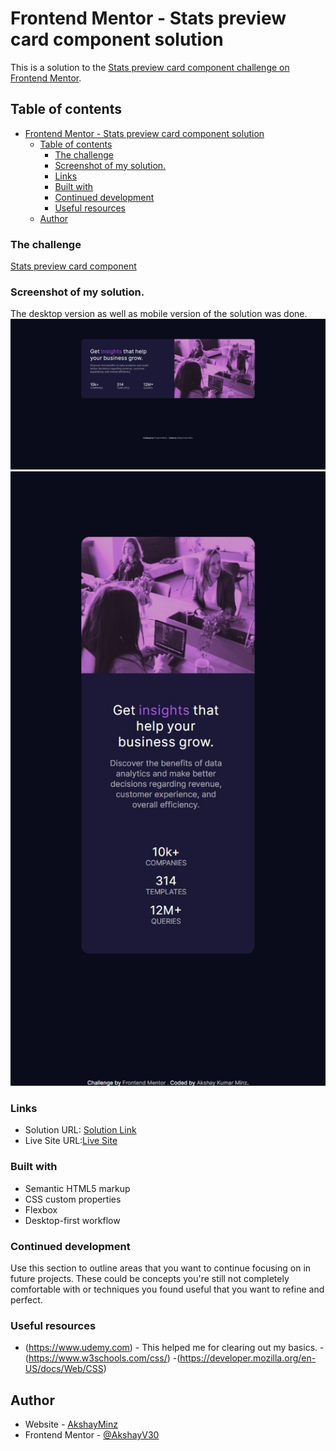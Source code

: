 # Frontend Mentor - Stats preview card component solution

This is a solution to the [Stats preview card component challenge on Frontend Mentor](https://www.frontendmentor.io/challenges/stats-preview-card-component-8JqbgoU62).

## Table of contents

- [Frontend Mentor - Stats preview card component solution](#frontend-mentor---stats-preview-card-component-solution)
  - [Table of contents](#table-of-contents)
    - [The challenge](#the-challenge)
    - [Screenshot of my solution.](#screenshot-of-my-solution)
    - [Links](#links)
    - [Built with](#built-with)
    - [Continued development](#continued-development)
    - [Useful resources](#useful-resources)
  - [Author](#author)

### The challenge

[Stats preview card component](https://www.frontendmentor.io/challenges/stats-preview-card-component-8JqbgoU62)

### Screenshot of my solution.

The desktop version as well as mobile version of the solution was done.
![Desktop View](./screenshots/Desktop-capture_23-6-2021_153023.jpeg)
![Mobile View](./screenshots/Mobile-capture_23-6-2021_15300.jpeg)

### Links

- Solution URL: [Solution Link](https://github.com/AkshayV30/FrontEndMentorChallenges/tree/master/stats-preview-card-component-main)
- Live Site URL:[Live Site](https://akshayv30.github.io/Front-End-Mentor-Challenges/stats-preview-card-component-main/index.html)

### Built with

- Semantic HTML5 markup
- CSS custom properties
- Flexbox
- Desktop-first workflow

### Continued development

Use this section to outline areas that you want to continue focusing on in future projects.
These could be concepts you're still not completely comfortable with or techniques you found useful that you want to refine and perfect.

### Useful resources

- (https://www.udemy.com) - This helped me for clearing out my basics.
  -(https://www.w3schools.com/css/)
  -(https://developer.mozilla.org/en-US/docs/Web/CSS)

## Author

- Website - [AkshayMinz](https://github.com/AkshayV30)
- Frontend Mentor - [@AkshayV30](https://www.frontendmentor.io/profile/AkshayV30)
